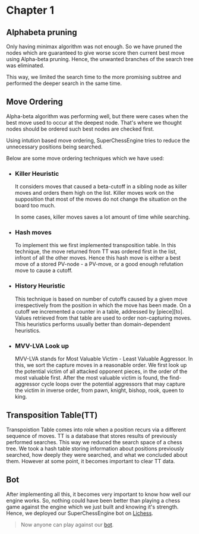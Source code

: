 # Chapter 1

## Alphabeta pruning

Only having minimax algorithm was not enough. So we have pruned the nodes which are guaranteed to give worse score then current best move using Alpha-beta pruning. Hence, the unwanted branches of the search tree was eliminated.

This way, we limited the search time to the more promising subtree and performed the deeper search in the same time.

## Move Ordering

Alpha-beta algorithm was performing well, but there were cases when the best move used to occur at the deepest node. That's where we thought nodes should be ordered such best nodes are checked first. 

Using intution based move ordering, SuperChessEngine tries to reduce the unnecessary positions being searched. 

Below are some move ordering techniques which we have used:

- ### Killer Heuristic

	It considers moves that caused a beta-cutoff in a sibling node as killer moves and orders them high on the list. Killer moves work on the supposition that most of the moves do not change the situation on the board too much.

	In some cases, killer moves saves a lot amount of time while searching.

- ### Hash moves

	To implement this we first implemented transposition table. In this technique, the move returned from TT was ordered first in the list, infront of all the other moves.
	Hence this hash move is either a best move of a stored PV-node - a PV-move, or a good enough refutation move to cause a cutoff. 

- ### History Heuristic

	This technique is based on number of cutoffs caused by a given move irrespectively from the position in which the move has been made. On a cutoff we incremented a counter in a table, addressed by [piece][to]. Values retrieved from that table are used to order non-capturing moves. This heuristics performs usually better than domain-dependent heuristics.

- ### MVV-LVA Look up

	MVV-LVA stands for Most Valuable Victim - Least Valuable Aggressor. 
	In this, we sort the capture moves in a reasonable order. We first look up the potential victim of all attacked opponent pieces, in the order of the most valuable first. After the most valuable victim is found, the find-aggressor cycle loops over the potential aggressors that may capture the victim in inverse order, from pawn, knight, bishop, rook, queen to king. 

## Transposition Table(TT)

Transpoistion Table comes into role when a position recurs via a different sequence of moves. TT is a database that stores results of previously performed searches. This way we reduced the search space of a chess tree. We took a hash table storing information about positions previously searched, how deeply they were searched, and what we concluded about them. However at some point, it becomes important to clear TT data.

## Bot

After implementing all this, it becomes very important to know how well our engine works. So, nothing could have been better than playing a chess game against the engine which we just built and knowing it's strength. Hence, we deployed our SuperChessEngine bot on [Lichess](https://lichess.org/).

> Now anyone can play against our [bot](https://lichess.org/@/SuperChessEngineV1).
